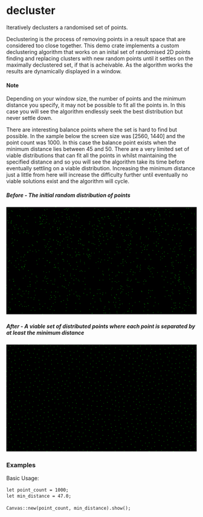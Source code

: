 # decluster

Iteratively declusters a randomised set of points.

Declustering is the process of removing points in a result space that are considered too close together. This demo crate implements a custom
declustering algorithm that works on an inital set of randomised 2D points finding and replacing clusters with new random points until it settles on the
maximally declustered set, if that is acheivable. As the algorithm works the results are dynamically displayed in a window.

#### Note
Depending on your window size, the number of points and the minimum distance you specify, it may not be possible to fit all the points in. In this case you will see the algorithm endlessly seek the best distribution but never settle down.

There are interesting balance points where the set is hard to find but possible. In the xample below the screen size was [2560, 1440] and the point count was 1000. In this case the balance point exists when the minimum distance lies between 45 and 50. There are a very limited set of viable distributions that can fit all the points in whilst maintaining the specified distance and so you will see the algorithm take its time before eventually settling on a viable distribution. Increasing the minimum distance just a little from here will increase the difficulty further until eventually no viable solutions exist and the algorithm will cycle.

##### Before - The initial random distribution of points
![Before](decluster_before.png)
##### After - A viable set of distributed points where each point is separated by at least the minimum distance
![Before](decluster_after.png)

### Examples

Basic Usage:
```
let point_count = 1000;
let min_distance = 47.0;

Canvas::new(point_count, min_distance).show();
```
